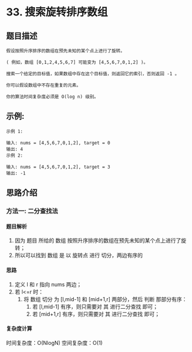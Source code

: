 # 33. 搜索旋转排序数组

## 题目描述

    假设按照升序排序的数组在预先未知的某个点上进行了旋转。

    ( 例如，数组 [0,1,2,4,5,6,7] 可能变为 [4,5,6,7,0,1,2] )。

    搜索一个给定的目标值，如果数组中存在这个目标值，则返回它的索引，否则返回 -1 。

    你可以假设数组中不存在重复的元素。

    你的算法时间复杂度必须是 O(log n) 级别。

## 示例:

    示例 1:

    输入: nums = [4,5,6,7,0,1,2], target = 0
    输出: 4
    示例 2:

    输入: nums = [4,5,6,7,0,1,2], target = 3
    输出: -1

## 思路介绍

### 方法一: 二分查找法

#### 题目解析

1. 因为 题目 所给的 数组 按照升序排序的数组在预先未知的某个点上进行了旋转；
2. 所以可以找到 数组 是 以 旋转点 进行 切分，两边有序的

#### 思路

1. 定义 l 和 r 指向 nums 两边；
2. 若 l<=r 时：
   1. 将 数组 切分 为 [l,mid-1] 和 [mid+1,r] 两部分，然后 判断 那部分有序：
      1. 若 [l,mid-1] 有序，则只需要对 其 进行二分查找 即可；
      2. 若 [mid+1,r] 有序，则只需要对 其 进行二分查找 即可；

 
#### 复杂度计算

时间复杂度：O(NlogN)
空间复杂度：O(1)

